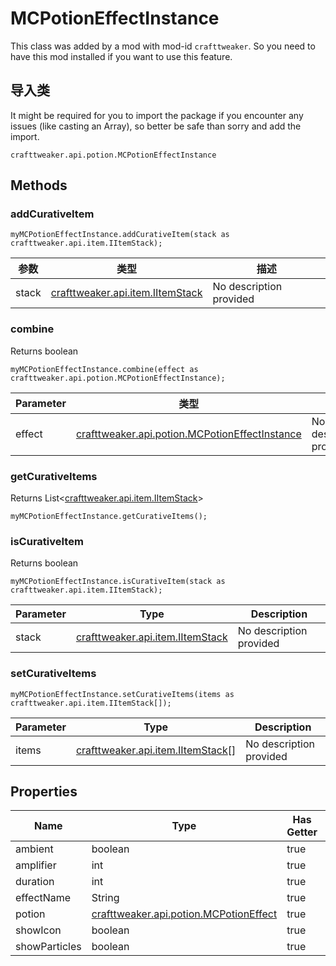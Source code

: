 # MCPotionEffectInstance

This class was added by a mod with mod-id `crafttweaker`. So you need to have this mod installed if you want to use this feature.

## 导入类
It might be required for you to import the package if you encounter any issues (like casting an Array), so better be safe than sorry and add the import.
```zenscript
crafttweaker.api.potion.MCPotionEffectInstance
```

## Methods
### addCurativeItem

```zenscript
myMCPotionEffectInstance.addCurativeItem(stack as crafttweaker.api.item.IItemStack);
```

| 参数    | 类型                                                                | 描述                      |
| ----- | ----------------------------------------------------------------- | ----------------------- |
| stack | [crafttweaker.api.item.IItemStack](/vanilla/api/items/IItemStack) | No description provided |


### combine

Returns boolean

```zenscript
myMCPotionEffectInstance.combine(effect as crafttweaker.api.potion.MCPotionEffectInstance);
```

| Parameter | 类型                                                                                            | 说明                      |
| --------- | --------------------------------------------------------------------------------------------- | ----------------------- |
| effect    | [crafttweaker.api.potion.MCPotionEffectInstance](/vanilla/api/potions/MCPotionEffectInstance) | No description provided |


### getCurativeItems

Returns List<[crafttweaker.api.item.IItemStack](/vanilla/api/items/IItemStack)>

```zenscript
myMCPotionEffectInstance.getCurativeItems();
```

### isCurativeItem

Returns boolean

```zenscript
myMCPotionEffectInstance.isCurativeItem(stack as crafttweaker.api.item.IItemStack);
```

| Parameter | Type                                                              | Description             |
| --------- | ----------------------------------------------------------------- | ----------------------- |
| stack     | [crafttweaker.api.item.IItemStack](/vanilla/api/items/IItemStack) | No description provided |


### setCurativeItems

```zenscript
myMCPotionEffectInstance.setCurativeItems(items as crafttweaker.api.item.IItemStack[]);
```

| Parameter | Type                                                                | Description             |
| --------- | ------------------------------------------------------------------- | ----------------------- |
| items     | [crafttweaker.api.item.IItemStack](/vanilla/api/items/IItemStack)[] | No description provided |



## Properties

| Name          | Type                                                                          | Has Getter | Has Setter |
| ------------- | ----------------------------------------------------------------------------- | ---------- | ---------- |
| ambient       | boolean                                                                       | true       | false      |
| amplifier     | int                                                                           | true       | false      |
| duration      | int                                                                           | true       | false      |
| effectName    | String                                                                        | true       | false      |
| potion        | [crafttweaker.api.potion.MCPotionEffect](/vanilla/api/potions/MCPotionEffect) | true       | false      |
| showIcon      | boolean                                                                       | true       | false      |
| showParticles | boolean                                                                       | true       | false      |

